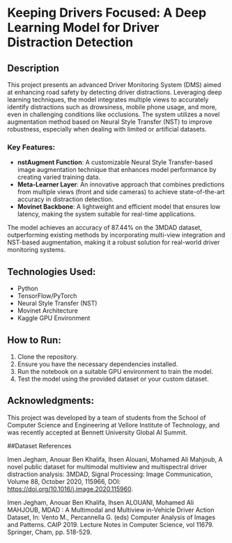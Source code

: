 # Keeping Drivers Focused: A Deep Learning Model for Driver Distraction Detection

## Description
This project presents an advanced Driver Monitoring System (DMS) aimed at enhancing road safety by detecting driver distractions. Leveraging deep learning techniques, the model integrates multiple views to accurately identify distractions such as drowsiness, mobile phone usage, and more, even in challenging conditions like occlusions. The system utilizes a novel augmentation method based on Neural Style Transfer (NST) to improve robustness, especially when dealing with limited or artificial datasets.

### Key Features:
- **nstAugment Function**: A customizable Neural Style Transfer-based image augmentation technique that enhances model performance by creating varied training data.
- **Meta-Learner Layer**: An innovative approach that combines predictions from multiple views (front and side cameras) to achieve state-of-the-art accuracy in distraction detection.
- **Movinet Backbone**: A lightweight and efficient model that ensures low latency, making the system suitable for real-time applications.

The model achieves an accuracy of 87.44% on the 3MDAD dataset, outperforming existing methods by incorporating multi-view integration and NST-based augmentation, making it a robust solution for real-world driver monitoring systems.

## Technologies Used:
- Python
- TensorFlow/PyTorch
- Neural Style Transfer (NST)
- Movinet Architecture
- Kaggle GPU Environment

## How to Run:
1. Clone the repository.
2. Ensure you have the necessary dependencies installed.
3. Run the notebook on a suitable GPU environment to train the model.
4. Test the model using the provided dataset or your custom dataset.

## Acknowledgments:
This project was developed by a team of students from the School of Computer Science and Engineering at Vellore Institute of Technology, and was recently accepted at Bennett University Global AI Summit.

##Dataset References

Imen Jegham, Anouar Ben Khalifa, Ihsen Alouani, Mohamed Ali Mahjoub, A novel public dataset for multimodal multiview and multispectral driver distraction analysis: 3MDAD, Signal Processing: Image Communication, Volume 88, October 2020, 115966, DOI: https://doi.org/10.1016/j.image.2020.115960.

Imen Jegham, Anouar Ben Khalifa, Ihsen ALOUANI, Mohamed Ali MAHJOUB, MDAD : A Multimodal and Multiview in-Vehicle Driver Action Dataset, In: Vento M., Percannella G. (eds) Computer Analysis of Images and Patterns. CAIP 2019. Lecture Notes in Computer Science, vol 11679. Springer, Cham, pp. 518-529.
